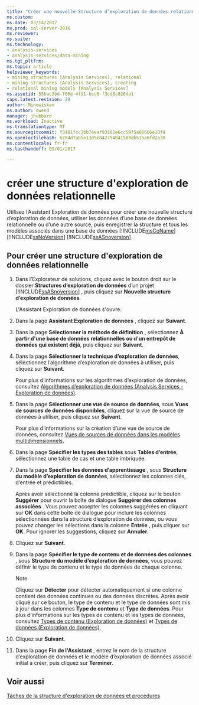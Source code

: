 ```yaml
---
title: "Créer une nouvelle Structure d’exploration de données relationnelles | Documents Microsoft"
ms.custom: 
ms.date: 03/14/2017
ms.prod: sql-server-2016
ms.reviewer: 
ms.suite: 
ms.technology:
- analysis-services
- analysis-services/data-mining
ms.tgt_pltfrm: 
ms.topic: article
helpviewer_keywords:
- mining structures [Analysis Services], relational
- mining structures [Analysis Services], creating
- relational mining models [Analysis Services]
ms.assetid: 55bac3bd-700e-4f91-bcc6-f3cd8c026da1
caps.latest.revision: 29
author: Minewiskan
ms.author: owend
manager: jhubbard
ms.workload: Inactive
ms.translationtype: MT
ms.sourcegitcommit: f3481fcc2bb74eaf93182e6cc58f5a06666e10f4
ms.openlocfilehash: 6784d7ab5e13d5e842794041589db515a6fd2a30
ms.contentlocale: fr-fr
ms.lasthandoff: 09/01/2017

---
```

# <a name="create-a-new-relational-mining-structure"></a>créer une structure d'exploration de données relationnelle
  Utilisez l’Assistant Exploration de données pour créer une nouvelle structure d’exploration de données, utiliser les données d’une base de données relationnelle ou d’une autre source, puis enregistrer la structure et tous les modèles associés dans une base de données [!INCLUDE[msCoName](../../includes/msconame-md.md)] [!INCLUDE[ssNoVersion](../../includes/ssnoversion-md.md)] [!INCLUDE[ssASnoversion](../../includes/ssasnoversion-md.md)] .  
  
## <a name="to-create-a-relational-mining-structure"></a>Pour créer une structure d'exploration de données relationnelle  
  
1.  Dans l’Explorateur de solutions, cliquez avec le bouton droit sur le dossier **Structures d’exploration de données** d’un projet [!INCLUDE[ssASnoversion](../../includes/ssasnoversion-md.md)] , puis cliquez sur **Nouvelle structure d’exploration de données**.  
  
     L'Assistant Exploration de données s'ouvre.  
  
2.  Dans la page **Assistant Exploration de données** , cliquez sur **Suivant**.  
  
3.  Dans la page **Sélectionner la méthode de définition** , sélectionnez **À partir d'une base de données relationnelles ou d'un entrepôt de données qui existent déjà**, puis cliquez sur **Suivant**.  
  
4.  Dans la page **Sélectionner la technique d’exploration de données**, sélectionnez l’algorithme d’exploration de données à utiliser, puis cliquez sur **Suivant**.  
  
     Pour plus d’informations sur les algorithmes d’exploration de données, consultez [Algorithmes d’exploration de données &#40;Analysis Services - Exploration de données&#41;](../../analysis-services/data-mining/data-mining-algorithms-analysis-services-data-mining.md).  
  
5.  Dans la page **Sélectionner une vue de source de données**, sous **Vues de sources de données disponibles**, cliquez sur la vue de source de données à utiliser, puis cliquez sur **Suivant**.  
  
     Pour plus d’informations sur la création d’une vue de source de données, consultez [Vues de sources de données dans les modèles multidimensionnels](../../analysis-services/multidimensional-models/data-source-views-in-multidimensional-models.md).  
  
6.  Dans la page **Spécifier les types des tables** sous **Tables d’entrée**, sélectionnez une table de cas et une table imbriquée.  
  
7.  Dans la page **Spécifier les données d’apprentissage** , sous **Structure du modèle d’exploration de données**, sélectionnez les colonnes clés, d’entrée et prédictibles.  
  
     Après avoir sélectionné la colonne prédictible, cliquez sur le bouton **Suggérer** pour ouvrir la boîte de dialogue **Suggérer des colonnes associées** . Vous pouvez accepter les colonnes suggérées en cliquant sur **OK** dans cette boîte de dialogue pour inclure les colonnes sélectionnées dans la structure d’exploration de données, ou vous pouvez changer les sélections dans la colonne **Entrée** , puis cliquer sur **OK**. Pour ignorer les suggestions, cliquez sur **Annuler**.  
  
8.  Cliquez sur **Suivant**.  
  
9. Dans la page **Spécifier le type de contenu et de données des colonnes** , sous **Structure du modèle d’exploration de données**, vous pouvez définir le type de contenu et le type de données de chaque colonne.  
  
    > [!NOTE]  
    >  Cliquez sur **Détecter** pour détecter automatiquement si une colonne contient des données continues ou des données discrètes. Après avoir cliqué sur ce bouton, le type de contenu et le type de données sont mis à jour dans les colonnes **Type de contenu** et **Type de données**. Pour plus d’informations sur les types de contenu et les types de données, consultez [Types de contenu &#40;Exploration de données&#41;](../../analysis-services/data-mining/content-types-data-mining.md) et [Types de données &#40;Exploration de données&#41;](../../analysis-services/data-mining/data-types-data-mining.md).  
  
10. Cliquez sur **Suivant**.  
  
11. Dans la page **Fin de l'Assistant** , entrez le nom de la structure d’exploration de données et le modèle d’exploration de données associé initial à créer, puis cliquez sur **Terminer**.  
  
## <a name="see-also"></a>Voir aussi  
 [Tâches de la structure d'exploration de données et procédures](../../analysis-services/data-mining/mining-structure-tasks-and-how-tos.md)  
  
  

